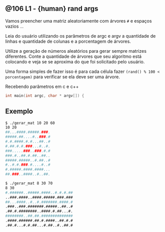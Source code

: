 ## @106 L1 - {human} rand args

Vamos preencher uma matriz aleatoriamente com árvores `#` e espaços vazios `.`.

Leia do usuário utilizando os parâmetros de argc e argv a quantidade de linhas e quantidade de colunas e a porcentagem de árvores.

Utilize a geração de números aleatórios para gerar sempre matrizes diferentes. Conte a quantidade de árvores que seu algoritmo está colocando e veja se se aproxima do que foi solicitado pelo usuário.

Uma forma simples de fazer isso é para cada célula fazer `(rand() % 100 < porcentagem)` para verificar se ela deve ser uma árvore.

Recebendo parâmetros em c e c++
```c++
int main(int argc, char * argv[]) {
```


## Exemplo

```bash
$ ./gerar_mat 10 20 60
10 20
##...####.#####.###.
#####.##....#..###.#
#.#.####.#.#...##..#
#.##.#.#.###...#..#.
###.....###..###.#.#
###.#..##.#.##..##..
#####.#####..#.##..#
#..#.#.###.#....#..#
#.#####.####.####...
##.###..####..#..##.

$ ./gerar_mat 8 30 70
8 30
#.######..#####.####..#.#.#.##
..###.####..####.#####.###.###
##...####..#..#.#######.####.#
.###..###.#######.#####..##..#
.##.#.########..####.#.##...#.
########..##.##.##############
.####.######.##.#.####..##.#.#
.##.#...#.#.##...#.##..#..##.#

```